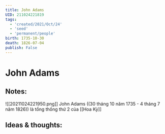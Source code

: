```yaml
---
title: John Adams
UID: 211024221819
tags:
  - 'created/2021/Oct/24'
  - 'seed'
  - 'permanent/people'
birth: 1735-10-30
death: 1826-07-04
publish: False
---
```

# John Adams

## Notes:
![[20211024221950.png]]
John Adams ((30 tháng 10 năm 1735 - 4 tháng 7 năm 1826)) là tổng thống thứ 2 của [[Hoa Kỳ]]

## Ideas & thoughts:
